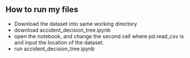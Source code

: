 ## How to run my files
- Download the dataset into same working directory
- download accident_decision_tree.ipynb
- open the notebook, and change the second cell where pd.read_csv is and input the location of the dataset.
- run accident_decision_tree.ipynb
